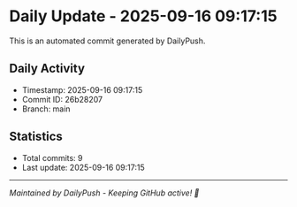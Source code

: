 # Daily Update - 2025-09-16 09:17:15

This is an automated commit generated by DailyPush.

## Daily Activity
- Timestamp: 2025-09-16 09:17:15
- Commit ID: 26b28207
- Branch: main

## Statistics
- Total commits: 9
- Last update: 2025-09-16 09:17:15

---
*Maintained by DailyPush - Keeping GitHub active! 🚀*
